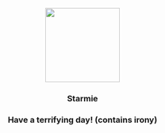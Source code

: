 <p align="center">
    <img src="https://raw.githubusercontent.com/PokeAPI/sprites/master/sprites/pokemon/121.png" width="150" height="150">
</p>
<h3 align="center"> <b>Starmie</b></h3>
<h3 align="center">Have a terrifying day! (contains irony)</h3>
